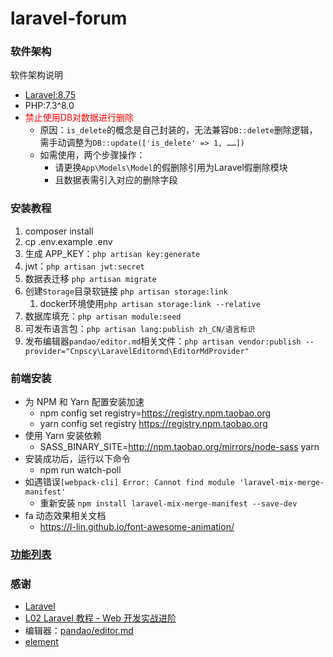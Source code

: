 # laravel-forum

### 软件架构
软件架构说明
- [Laravel:8.75](https://github.com/laravel)
- PHP:7.3^8.0
- <font color='red'>禁止使用DB对数据进行删除</font>
  - 原因：`is_delete`的概念是自己封装的，无法兼容`DB::delete`删除逻辑，需手动调整为`DB::update(['is_delete' => 1, ……])`
  - 如需使用，两个步骤操作：
    - 请更换`App\Models\Model`的假删除引用为Laravel假删除模块
    - 且数据表需引入对应的删除字段  


### 安装教程
1. composer install
2. cp .env.example .env
3. 生成 APP_KEY：`php artisan key:generate`
4. jwt：`php artisan jwt:secret`
5. 数据表迁移 `php artisan migrate`
6. 创建`Storage`目录软链接 `php artisan storage:link`
   1. docker环境使用`php artisan storage:link --relative`
7. 数据库填充：`php artisan module:seed`
8. 可发布语言包：`php artisan lang:publish zh_CN/语言标识`
9. 发布编辑器`pandao/editor.md`相关文件：`php artisan vendor:publish --provider="Cnpscy\LaravelEditormd\EditorMdProvider"`

### 前端安装
- 为 NPM 和 Yarn 配置安装加速
  - npm config set registry=https://registry.npm.taobao.org
  - yarn config set registry https://registry.npm.taobao.org
- 使用 Yarn 安装依赖
  - SASS_BINARY_SITE=http://npm.taobao.org/mirrors/node-sass yarn
- 安装成功后，运行以下命令
  - npm run watch-poll
- 如遇错误`[webpack-cli] Error: Cannot find module 'laravel-mix-merge-manifest'`
  - 重新安装 `npm install laravel-mix-merge-manifest --save-dev`
- fa 动态效果相关文档
  - https://l-lin.github.io/font-awesome-animation/

### [功能列表](./功能列表.md)

### 感谢
- [Laravel](https://github.com/laravel)
- [L02 Laravel 教程 - Web 开发实战进阶](https://learnku.com/courses/laravel-intermediate-training/8.x)
- 编辑器：[pandao/editor.md](https://github.com/pandao/editor.md)
- [element](https://element.eleme.cn)
